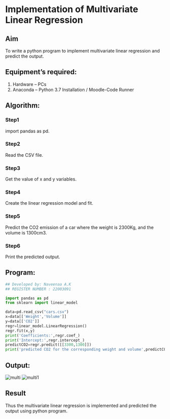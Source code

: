 # Implementation of Multivariate Linear Regression
## Aim
To write a python program to implement multivariate linear regression and predict the output.
## Equipment’s required:
1.	Hardware – PCs
2.	Anaconda – Python 3.7 Installation / Moodle-Code Runner
## Algorithm:
### Step1
import pandas as pd. 

### Step2
Read the CSV file.

### Step3
Get the value of x and y variables.

### Step4
Create the linear regression model and fit.

### Step5
Predict the CO2 emission of a car where the weight is 2300Kg, and the volume is 1300cm3.

### Step6
Print the predicted output.

## Program:
```python
## Developed by: Naveenaa A.K
## REGISTER NUMBER : 22003091

import pandas as pd
from sklearn import linear_model

data=pd.read_csv("cars.csv")
x=data[['Weight','Volume']]
y=data[['CO2']]
regr=linear_model.LinearRegression()
regr.fit(x,y)
print('Coefficients:',regr.coef_)
print('Intercept:',regr.intercept_)
predictCO2=regr.predict([[3300,1300]])
print('predicted CO2 for the corresponding weight and volume',predictCO2)
```
## Output:
![multi](https://user-images.githubusercontent.com/113497406/195301712-de181087-6657-4578-a8b9-6d33ffbdef5c.png)
![multi1](https://user-images.githubusercontent.com/113497406/195301770-9efbe72a-ad67-472c-a8e6-ce0d75a15f47.png)

## Result
Thus the multivariate linear regression is implemented and predicted the output using python program.
